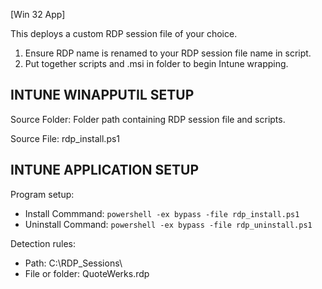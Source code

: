 [Win 32 App]

This deploys a custom RDP session file of your choice.    
1. Ensure RDP name is renamed to your RDP session file name in script.
2. Put together scripts and .msi in folder to begin Intune wrapping.

**INTUNE WINAPPUTIL SETUP**
---------------------
Source Folder: Folder path containing RDP session file and scripts. 

Source File: rdp_install.ps1

**INTUNE APPLICATION SETUP**
----------------------------
Program setup:
- Install Commmand: ```powershell -ex bypass -file rdp_install.ps1```
- Uninstall Command: ```powershell -ex bypass -file rdp_uninstall.ps1``` 

Detection rules:
- Path: C:\RDP_Sessions\
- File or folder: QuoteWerks.rdp




